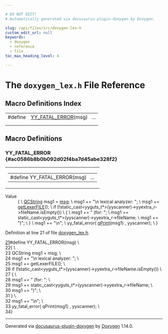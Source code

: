 ```yaml
---

# DO NOT EDIT!
# Automatically generated via docusaurus-plugin-doxygen by Doxygen.

slug: /api/files/src/doxygen-lex-h
custom_edit_url: null
keywords:
  - doxygen
  - reference
  - file
toc_max_heading_level: 4

---
```


<div class="doxyPage">

# The `doxygen_lex.h` File Reference



## Macro Definitions Index

<table class="doxyMembersIndex">

<tr class="doxyMemberIndexItem">
<td class="doxyMemberIndexItemType" align="left" valign="top">#define</td>
<td class="doxyMemberIndexItemName" align="left" valign="top"><a href="#ac0586b8b0b092d02f4ba7d45abe328f2">YY_FATAL_ERROR</a>(msg)&nbsp;&nbsp;&nbsp;...</td>
</tr>
<tr class="doxyMemberIndexDescription">
<td class="doxyMemberIndexDescriptionLeft"></td>
<td class="doxyMemberIndexDescriptionRight">
</td>
</tr>
<tr class="doxyMemberIndexSeparator">
<td class="doxyMemberIndexSeparator" colspan="2"></td>
</tr>

</table>


<div class="doxySectionDef">

## Macro Definitions

### YY&#95;FATAL&#95;ERROR {#ac0586b8b0b092d02f4ba7d45abe328f2}

<div class="doxyMemberItem">
<div class="doxyMemberProto">
<table class="doxyMemberLabels">
<tr class="doxyMemberLabels">
<td class="doxyMemberLabelsLeft">
<table class="doxyMemberName">
<tr>
<td class="doxyMemberName">#define YY_FATAL_ERROR(msg)&nbsp;&nbsp;&nbsp;...</td>
</tr>
</table>
</td>
</tr>
</table>
</div>
<div class="doxyMemberDoc">


<dl class="doxySectionUser">
<dt>Value</dt>
<dd>
<div class="doxyVerbatim">{                                                                    \
  <a href="/web-doxygen/docs/api/classes/qcstring">QCString</a> msg1 = <a href="/web-doxygen/docs/api/files/src/message-h/#a8f2cc27e16d343117eb7cdf4e279dbef">msg</a>;                                               \
  msg1 += "\n    lexical analyzer: ";                                \
  msg1 += <a href="/web-doxygen/docs/api/files/src/code-l/#acb5f8818546103e3b804ab8606b52c4a">getLexerFILE</a>();                                            \
  if (!static&#95;cast&lt;yyguts&#95;t&#42;&gt;(yyscanner)-&gt;yyextra&#95;r-&gt;fileName.isEmpty()) \
  {                                                                  \
    msg1 += " (for: ";                                               \
    msg1 += static&#95;cast&lt;yyguts&#95;t&#42;&gt;(yyscanner)-&gt;yyextra&#95;r-&gt;fileName;  \
    msg1 += ")";                                                     \
  }                                                                  \
  msg1 += "\n";                                                      \
  yy&#95;fatal&#95;error( <a href="/web-doxygen/docs/api/files/src/qcstring-h/#a9851ebb5ae2f65b4d2b1d08421edbfd2">qPrint</a>(msg1) , yyscanner);                         \
}
</div>
</dd>
</dl>

<p>Definition at line 21 of file <a href="/web-doxygen/docs/api/files/src/doxygen-lex-h">doxygen_lex.h</a>.</p>

<div class="doxyProgramListing">

<div class="doxyCodeLine"><span class="doxyLineNumber"><a href="#ac0586b8b0b092d02f4ba7d45abe328f2">21</a></span><span class="doxyLineContent"><span class="doxyHighlightPreprocessor">#define YY_FATAL_ERROR(msg)                                          \</span></span></div>
<div class="doxyCodeLine"><span class="doxyLineNumber">22</span><span class="doxyLineContent"><span class="doxyHighlightPreprocessor">{                                                                    \</span></span></div>
<div class="doxyCodeLine"><span class="doxyLineNumber">23</span><span class="doxyLineContent"><span class="doxyHighlightPreprocessor">  QCString msg1 = msg;                                               \</span></span></div>
<div class="doxyCodeLine"><span class="doxyLineNumber">24</span><span class="doxyLineContent"><span class="doxyHighlightPreprocessor">  msg1 += "\n    lexical analyzer: ";                                \</span></span></div>
<div class="doxyCodeLine"><span class="doxyLineNumber">25</span><span class="doxyLineContent"><span class="doxyHighlightPreprocessor">  msg1 += getLexerFILE();                                            \</span></span></div>
<div class="doxyCodeLine"><span class="doxyLineNumber">26</span><span class="doxyLineContent"><span class="doxyHighlightPreprocessor">  if (!static_cast&lt;yyguts_t*&gt;(yyscanner)-&gt;yyextra_r-&gt;fileName.isEmpty()) \</span></span></div>
<div class="doxyCodeLine"><span class="doxyLineNumber">27</span><span class="doxyLineContent"><span class="doxyHighlightPreprocessor">  {                                                                  \</span></span></div>
<div class="doxyCodeLine"><span class="doxyLineNumber">28</span><span class="doxyLineContent"><span class="doxyHighlightPreprocessor">    msg1 += " (for: ";                                               \</span></span></div>
<div class="doxyCodeLine"><span class="doxyLineNumber">29</span><span class="doxyLineContent"><span class="doxyHighlightPreprocessor">    msg1 += static_cast&lt;yyguts_t*&gt;(yyscanner)-&gt;yyextra_r-&gt;fileName;  \</span></span></div>
<div class="doxyCodeLine"><span class="doxyLineNumber">30</span><span class="doxyLineContent"><span class="doxyHighlightPreprocessor">    msg1 += ")";                                                     \</span></span></div>
<div class="doxyCodeLine"><span class="doxyLineNumber">31</span><span class="doxyLineContent"><span class="doxyHighlightPreprocessor">  }                                                                  \</span></span></div>
<div class="doxyCodeLine"><span class="doxyLineNumber">32</span><span class="doxyLineContent"><span class="doxyHighlightPreprocessor">  msg1 += "\n";                                                      \</span></span></div>
<div class="doxyCodeLine"><span class="doxyLineNumber">33</span><span class="doxyLineContent"><span class="doxyHighlightPreprocessor">  yy_fatal_error( qPrint(msg1) , yyscanner);                         \</span></span></div>
<div class="doxyCodeLine"><span class="doxyLineNumber">34</span><span class="doxyLineContent"><span class="doxyHighlightPreprocessor">}</span></span></div>

</div>

</div>
</div>

</div>

<hr/>

<p class="doxyGeneratedBy">Generated via <a href="https://github.com/xpack/docusaurus-plugin-doxygen">docusaurus-plugin-doxygen</a> by <a href="https://www.doxygen.nl">Doxygen</a> 1.14.0.</p>

</div>
